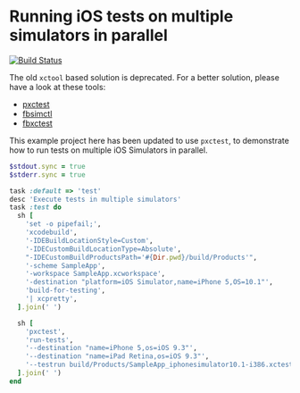 # Running iOS tests on multiple simulators in parallel

[![Build Status](https://travis-ci.org/plu/parallel_ios_tests.svg?branch=master)](https://travis-ci.org/plu/parallel_ios_tests)

The old `xctool` based solution is deprecated. For a better solution, please have a look at these tools:

* [pxctest](https://github.com/plu/pxctest)
* [fbsimctl](https://github.com/facebook/FBSimulatorControl/tree/master/fbsimctl)
* [fbxctest](https://github.com/facebook/FBSimulatorControl/tree/master/fbxctest)

This example project here has been updated to use `pxctest`, to demonstrate how to run tests on multiple
iOS Simulators in parallel.

```ruby
$stdout.sync = true
$stderr.sync = true

task :default => 'test'
desc 'Execute tests in multiple simulators'
task :test do
  sh [
    'set -o pipefail;',
    'xcodebuild',
    '-IDEBuildLocationStyle=Custom',
    '-IDECustomBuildLocationType=Absolute',
    "-IDECustomBuildProductsPath='#{Dir.pwd}/build/Products'",
    '-scheme SampleApp',
    '-workspace SampleApp.xcworkspace',
    '-destination "platform=iOS Simulator,name=iPhone 5,OS=10.1"',
    'build-for-testing',
    '| xcpretty',
  ].join(' ')

  sh [
    'pxctest',
    'run-tests',
    '--destination "name=iPhone 5,os=iOS 9.3"',
    '--destination "name=iPad Retina,os=iOS 9.3"',
    '--testrun build/Products/SampleApp_iphonesimulator10.1-i386.xctestrun',
  ].join(' ')
end
```
